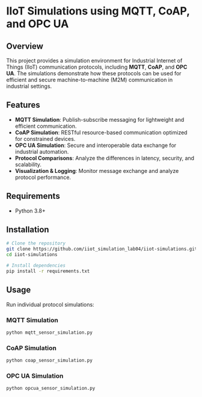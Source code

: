 # IIoT Simulations using MQTT, CoAP, and OPC UA

## Overview

This project provides a simulation environment for Industrial Internet of Things (IIoT) communication protocols, including **MQTT**, **CoAP**, and **OPC UA**. The simulations demonstrate how these protocols can be used for efficient and secure machine-to-machine (M2M) communication in industrial settings.

## Features

- **MQTT Simulation**: Publish-subscribe messaging for lightweight and efficient communication.
- **CoAP Simulation**: RESTful resource-based communication optimized for constrained devices.
- **OPC UA Simulation**: Secure and interoperable data exchange for industrial automation.
- **Protocol Comparisons**: Analyze the differences in latency, security, and scalability.
- **Visualization & Logging**: Monitor message exchange and analyze protocol performance.

## Requirements

- Python 3.8+



## Installation

```sh
# Clone the repository
git clone https://github.com/iiot_simulation_lab04/iiot-simulations.git
cd iiot-simulations

# Install dependencies
pip install -r requirements.txt
```

## Usage

Run individual protocol simulations:

### MQTT Simulation

```sh
python mqtt_sensor_simulation.py
```

### CoAP Simulation

```sh
python coap_sensor_simulation.py
```

### OPC UA Simulation

```sh
python opcua_sensor_simulation.py
```

